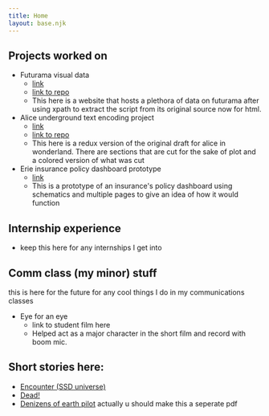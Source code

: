 ```yaml
---
title: Home
layout: base.njk
---
```


## Projects worked on
- Futurama visual data 
  - <a href="https://mystkitteh.github.io/TeamFuturama/index.html">link</a>
  - <a href="https://github.com/MystKitteh/TeamFuturama">link to repo</a>
  - This here is a website that hosts a plethora of data on futurama after using xpath to extract the script from its original source now for html.
- Alice underground text encoding project
  - <a href="https://madisonsciarrillo.github.io/AliceUndergroundProject/">link</a>
  - <a href="https://github.com/MadisonSciarrillo/AliceUndergroundProject">link to repo</a>
  - This here is a redux version of the original draft for alice in wonderland. There are sections that are cut for the sake of plot and a colored version of what was cut
- Erie insurance policy dashboard prototype
  - <a href="https://miro.com/app/board/uXjVLYVd5ns=/">link</a> 
  - This is a prototype of an insurance's policy dashboard using schematics and multiple pages to give an idea of how it would function

## Internship experience
- keep this here for any internships I get into

## Comm class (my minor) stuff
this is here for the future for any cool things I do in my communications classes

- Eye for an eye
  - link to student film here
  - Helped act as a major character in the short film and record with boom mic.

## Short stories here:
- <a href="story1.html">Encounter (SSD universe)</a>
- <a href="story2.html">Dead!</a>
- <a href="story3.html">Denizens of earth pilot</a> actually u should make this a seperate pdf
